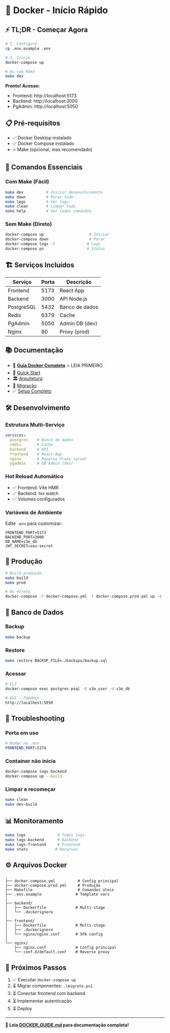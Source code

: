 # 🐳 Docker - Início Rápido

## ⚡ TL;DR - Começar Agora

```bash
# 1. Configure
cp .env.example .env

# 2. Inicie
docker-compose up

# Ou com Make
make dev
```

**Pronto! Acesse:**
- Frontend: http://localhost:5173
- Backend: http://localhost:3000
- PgAdmin: http://localhost:5050

## 📋 Pré-requisitos

- ✅ Docker Desktop instalado
- ✅ Docker Compose instalado
- ⭐ Make (opcional, mas recomendado)

## 🎯 Comandos Essenciais

### Com Make (Fácil)

```bash
make dev          # Iniciar desenvolvimento
make down         # Parar tudo
make logs         # Ver logs
make clean        # Limpar tudo
make help         # Ver todos comandos
```

### Sem Make (Direto)

```bash
docker-compose up                    # Iniciar
docker-compose down                  # Parar
docker-compose logs -f              # Logs
docker-compose ps                   # Status
```

## 🏗️ Serviços Incluídos

| Serviço | Porta | Descrição |
|---------|-------|-----------|
| Frontend | 5173 | React App |
| Backend | 3000 | API Node.js |
| PostgreSQL | 5432 | Banco de dados |
| Redis | 6379 | Cache |
| PgAdmin | 5050 | Admin DB (dev) |
| Nginx | 80 | Proxy (prod) |

## 📚 Documentação

- 📖 [**Guia Docker Completo**](DOCKER_GUIDE.md) ⭐ LEIA PRIMEIRO
- 🚀 [Quick Start](QUICK_START.md)
- 🏛️ [Arquitetura](ARCHITECTURE.md)
- 🔄 [Migração](MIGRATION_GUIDE.md)
- ✅ [Setup Completo](SETUP_COMPLETE.md)

## 🛠️ Desenvolvimento

### Estrutura Multi-Serviço

```yaml
services:
  postgres    # Banco de dados
  redis       # Cache
  backend     # API
  frontend    # React App
  nginx       # Reverse Proxy (prod)
  pgadmin     # DB Admin (dev)
```

### Hot Reload Automático

- ✅ Frontend: Vite HMR
- ✅ Backend: tsx watch
- ✅ Volumes configurados

### Variáveis de Ambiente

Edite `.env` para customizar:

```env
FRONTEND_PORT=5173
BACKEND_PORT=3000
DB_NAME=s3e_db
JWT_SECRET=seu-secret
```

## 🚀 Produção

```bash
# Build produção
make build
make prod

# Ou direto
docker-compose -f docker-compose.yml -f docker-compose.prod.yml up -d
```

## 💾 Banco de Dados

### Backup
```bash
make backup
```

### Restore
```bash
make restore BACKUP_FILE=./backups/backup.sql
```

### Acessar
```bash
# CLI
docker-compose exec postgres psql -U s3e_user -d s3e_db

# GUI - PgAdmin
http://localhost:5050
```

## 🔧 Troubleshooting

### Porta em uso
```bash
# Mudar no .env
FRONTEND_PORT=5174
```

### Container não inicia
```bash
docker-compose logs backend
docker-compose up --build
```

### Limpar e recomeçar
```bash
make clean
make dev-build
```

## 📊 Monitoramento

```bash
make logs              # Todos logs
make logs-backend      # Backend
make logs-frontend     # Frontend
make stats            # Recursos
```

## ⚙️ Arquivos Docker

```
.
├── docker-compose.yml          # Config principal
├── docker-compose.prod.yml     # Produção
├── Makefile                    # Comandos úteis
├── .env.example               # Template vars
│
├── backend/
│   ├── Dockerfile             # Multi-stage
│   └── .dockerignore
│
├── frontend/
│   ├── Dockerfile             # Multi-stage
│   ├── .dockerignore
│   └── nginx/nginx.conf       # SPA config
│
└── nginx/
    ├── nginx.conf             # Config principal
    └── conf.d/default.conf    # Reverse proxy
```

## 🎯 Próximos Passos

1. ✅ Executar `docker-compose up`
2. ⏳ Migrar componentes: `.\migrate.ps1`
3. ⏳ Conectar frontend com backend
4. ⏳ Implementar autenticação
5. ⏳ Deploy

---

**📖 Leia [DOCKER_GUIDE.md](DOCKER_GUIDE.md) para documentação completa!**
